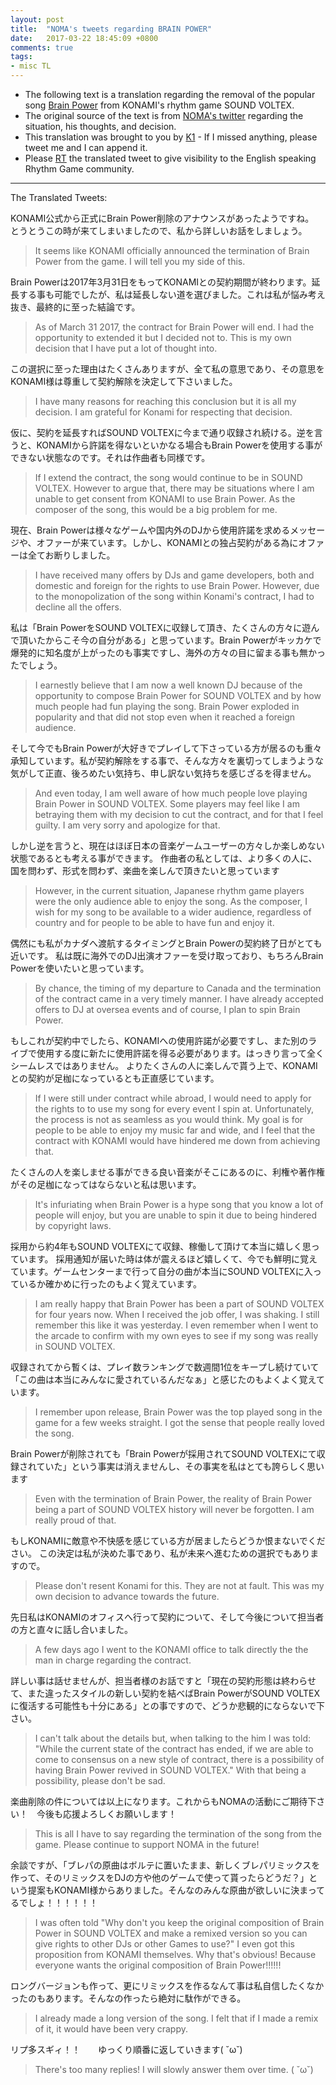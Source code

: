 ```yaml
---
layout: post
title:  "NOMA's tweets regarding BRAIN POWER"
date:   2017-03-22 18:45:09 +0800
comments: true
tags:
- misc TL
---
```


- The following text is a translation regarding the removal of the popular song <a href="https://remywiki.com/Brain_Power"> Brain Power</a> from KONAMI's rhythm game SOUND VOLTEX. 
- The original source of the text is from <a href="https://twitter.com/noma113/status/844211465544376320">NOMA's twitter</a> regarding the situation, his thoughts, and decision.
- This translation was brought to you by <a href="https://twitter.com/_Momomelo"> K1</a> - If I missed anything, please tweet me and I can append it.
- Please <a href="https://twitter.com/_Momomelo/status/844457854207713280"> RT</a> the translated tweet to give visibility to the English speaking Rhythm Game community.
<hr>
The Translated Tweets:


KONAMI公式から正式にBrain Power削除のアナウンスがあったようですね。　とうとうこの時が来てしまいましたので、私から詳しいお話をしましょう。

>It seems like KONAMI officially announced the termination of Brain Power from the game. I will tell you my side of this.

Brain Powerは2017年3月31日をもってKONAMIとの契約期間が終わります。延長する事も可能でしたが、私は延長しない道を選びました。これは私が悩み考え抜き、最終的に至った結論です。

>As of March 31 2017, the contract for Brain Power will end. I had the opportunity to extended it but I decided not to. This is my own decision that I have put a lot of thought into.

この選択に至った理由はたくさんありますが、全て私の意思であり、その意思をKONAMI様は尊重して契約解除を決定して下さいました。

>I have many reasons for reaching this conclusion but it is all my decision. I am grateful for Konami for respecting that decision.

仮に、契約を延長すればSOUND VOLTEXに今まで通り収録され続ける。逆を言うと、KONAMIから許諾を得ないといかなる場合もBrain Powerを使用する事ができない状態なのです。それは作曲者も同様です。

>If I extend the contract, the song would continue to be in SOUND VOLTEX. However to argue that, there may be situations where I am unable to get consent from KONAMI to use Brain Power. As the composer of the song, this would be a big problem for me.

現在、Brain Powerは様々なゲームや国内外のDJから使用許諾を求めるメッセージや、オファーが来ています。しかし、KONAMIとの独占契約がある為にオファーは全てお断りしました。

>I have received many offers by DJs and game developers, both and domestic and foreign for the rights to use Brain Power. However, due to the monopolization of the song within Konami's contract, I had to decline all the offers.

私は「Brain PowerをSOUND VOLTEXに収録して頂き、たくさんの方々に遊んで頂いたからこそ今の自分がある」と思っています。Brain Powerがキッカケで爆発的に知名度が上がったのも事実ですし、海外の方々の目に留まる事も無かったでしょう。

>I earnestly believe that I am now a well known DJ because of the opportunity to compose Brain Power for SOUND VOLTEX and by how much people had fun playing the song. Brain Power exploded in popularity and that did not stop even when it reached a foreign audience.

そして今でもBrain Powerが大好きでプレイして下さっている方が居るのも重々承知しています。私が契約解除をする事で、そんな方々を裏切ってしまうような気がして正直、後ろめたい気持ち、申し訳ない気持ちを感じざるを得ません。

>And even today, I am well aware of how much people love playing Brain Power in SOUND VOLTEX. Some players may feel like I am betraying them with my decision to cut the contract, and for that I feel guilty. I am very sorry and apologize for that.

しかし逆を言うと、現在はほぼ日本の音楽ゲームユーザーの方々しか楽しめない状態であるとも考える事ができます。 作曲者の私としては、より多くの人に、国を問わず、形式を問わず、楽曲を楽しんで頂きたいと思っています

>However, in the current situation, Japanese rhythm game players were the only audience able to enjoy the song. As the composer, I wish for my song to be available to a wider audience, regardless of country and for people to be able to have fun and enjoy it.

偶然にも私がカナダへ渡航するタイミングとBrain Powerの契約終了日がとても近いです。 私は既に海外でのDJ出演オファーを受け取っており、もちろんBrain Powerを使いたいと思っています。

>By chance, the timing of my departure to Canada and the termination of the contract came in a very timely manner. I have already accepted offers to DJ at oversea events and of course, I plan to spin Brain Power.

もしこれが契約中でしたら、KONAMIへの使用許諾が必要ですし、また別のライブで使用する度に新たに使用許諾を得る必要があります。はっきり言って全くシームレスではありません。 よりたくさんの人に楽しんで貰う上で、KONAMIとの契約が足枷になっているとも正直感じています。

>If I were still under contract while abroad, I would need to apply for the rights to to use my song for every event I spin at. Unfortunately, the process is not as seamless as you would think. My goal is for people to be able to enjoy my music far and wide, and I feel that the contract with KONAMI would have hindered me down from achieving that. 

たくさんの人を楽しませる事ができる良い音楽がそこにあるのに、利権や著作権がその足枷になってはならないと私は思います。

>It's infuriating when Brain Power is a hype song that you know a lot of people will enjoy, but you are unable to spin it due to being hindered by copyright laws. 

採用から約4年もSOUND VOLTEXにて収録、稼働して頂けて本当に嬉しく思っています。 採用通知が届いた時は体が震えるほど嬉しくて、今でも鮮明に覚えています。ゲームセンターまで行って自分の曲が本当にSOUND VOLTEXに入っているか確かめに行ったのもよく覚えています。

>I am really happy that Brain Power has been a part of SOUND VOLTEX for four years now. When I received the job offer, I was shaking. I still remember this like it was yesterday. I even remember when I went to the arcade to confirm with my own eyes to see if my song was really in SOUND VOLTEX.

収録されてから暫くは、プレイ数ランキングで数週間1位をキープし続けていて「この曲は本当にみんなに愛されているんだなぁ」と感じたのもよくよく覚えています。

>I remember upon release, Brain Power was the top played song in the game for a few weeks straight. I got the sense that people really loved the song.

Brain Powerが削除されても「Brain Powerが採用されてSOUND VOLTEXにて収録されていた」という事実は消えませんし、その事実を私はとても誇らしく思います

>Even with the termination of Brain Power, the reality of Brain Power being a part of SOUND VOLTEX history will never be forgotten. I am really proud of that.

もしKONAMIに敵意や不快感を感じている方が居ましたらどうか恨まないでください。 この決定は私が決めた事であり、私が未来へ進むための選択でもありますので。

>Please don't resent Konami for this. They are not at fault. This was my own decision to advance towards the future.

先日私はKONAMIのオフィスへ行って契約について、そして今後について担当者の方と直々に話し合いました。

>A few days ago I went to the KONAMI office to talk directly the the man in charge regarding the contract.

詳しい事は話せませんが、担当者様のお話ですと「現在の契約形態は終わらせて、また違ったスタイルの新しい契約を結べばBrain PowerがSOUND VOLTEXに復活する可能性も十分にある」との事ですので、どうか悲観的にならないで下さい。

>I can't talk about the details but, when talking to the him I was told: "While the current state of the contract has ended, if we are able to come to consensus on a new style of contract, there is a possibility of having Brain Power revived in SOUND VOLTEX." With that being a possibility, please don't be sad.

楽曲削除の件については以上になります。これからもNOMAの活動にご期待下さい！　今後も応援よろしくお願いします！

>This is all I have to say regarding the termination of the song from the game. Please continue to support NOMA in the future!

余談ですが、「ブレパの原曲はボルテに置いたまま、新しくブレパリミックスを作って、そのリミックスをDJの方や他のゲームで使って貰ったらどうだ？」という提案もKONAMI様からありました。そんなのみんな原曲が欲しいに決まってるでしょ！！！！！！

>I was often told "Why don't you keep the original composition of Brain Power in SOUND VOLTEX and make a remixed version so you can give rights to other DJs or other Games to use?" I even got this proposition from KONAMI themselves. Why that's obvious! Because everyone wants the original composition of Brain Power!!!!!!

ロングバージョンも作って、更にリミックスを作るなんて事は私自信したくなかったのもあります。そんなの作ったら絶対に駄作ができる。

>I already made a long version of the song. I felt that if I made a remix of it, it would have been very crappy.

リプ多スギィ！！　　ゆっくり順番に返していきます( ˘ω˘)

>There's too many replies! I will slowly answer them over time. ( ˘ω˘)